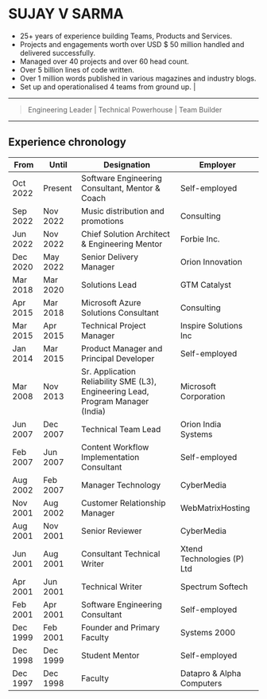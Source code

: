 # SUJAY V SARMA
- 25+ years of experience building Teams, Products and Services.
- Projects and engagements worth over USD $ 50 million handled and delivered successfully.
- Managed over 40 projects and over 60 head count.
- Over 5 billion lines of code written.
- Over 1 million words published in various magazines and industry blogs.
- Set up and operationalised 4 teams from ground up. | 
---
> Engineering Leader | Technical Powerhouse | Team Builder
---

## Experience chronology
From | Until | Designation | Employer
-----|-------|-------------|-----------------
Oct 2022 | Present  | Software Engineering Consultant, Mentor & Coach | Self-employed
Sep 2022 | Nov 2022 | Music distribution and promotions | Consulting
Jun 2022 | Nov 2022 | Chief Solution Architect & Engineering Mentor | Forbie Inc.
Dec 2020 | May 2022 | Senior Delivery Manager | Orion Innovation
Mar 2018 | Mar 2020 | Solutions Lead | GTM Catalyst
Apr 2015 | Mar 2018 | Microsoft Azure Solutions Consultant | Consulting
Mar 2015 | Apr 2015 | Technical Project Manager | Inspire Solutions Inc
Jan 2014 | Mar 2015 | Product Manager and Principal Developer | Self-employed
Mar 2008 | Nov 2013 | Sr. Application Reliability SME (L3), Engineering Lead, Program Manager (India) | Microsoft Corporation
Jun 2007 | Dec 2007 | Technical Team Lead | Orion India Systems
Feb 2007 | Jun 2007 | Content Workflow Implementation Consultant | Self-employed
Aug 2002 | Feb 2007 | Manager Technology | CyberMedia
Nov 2001 | Aug 2002 | Customer Relationship Manager | WebMatrixHosting
Aug 2001 | Nov 2001 | Senior Reviewer | CyberMedia
Jun 2001 | Aug 2001 | Consultant Technical Writer | Xtend Technologies (P) Ltd
Apr 2001 | Jun 2001 | Technical Writer | Spectrum Softech
Feb 2001 | Apr 2001 | Software Engineering Consultant | Self-employed
Dec 1999 | Feb 2001 | Founder and Primary Faculty | Systems 2000
Dec 1998 | Dec 1999 | Student Mentor | Self-employed
Dec 1997 | Dec 1998 | Faculty | Datapro & Alpha Computers

